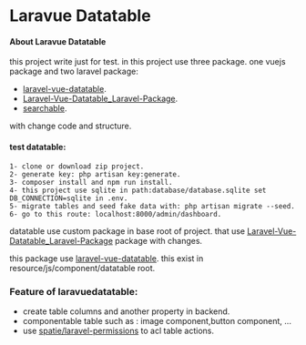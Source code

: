 # Laravue Datatable

#### About Laravue Datatable

this project write just for test. in this project use three package. one vuejs package and two laravel package:

- [laravel-vue-datatable](https://github.com/jamesdordoy/laravel-vue-datatable).
- [Laravel-Vue-Datatable_Laravel-Package](https://github.com/jamesdordoy/Laravel-Vue-Datatable_Laravel-Package).
- [searchable](https://github.com/nicolaslopezj/searchable).

with change code and structure.

#### test datatable:
```
1- clone or download zip project.
2- generate key: php artisan key:generate.
3- composer install and npm run install.
4- this project use sqlite in path:database/database.sqlite set DB_CONNECTION=sqlite in .env.
5- migrate tables and seed fake data with: php artisan migrate --seed.
6- go to this route: localhost:8000/admin/dashboard.
```

datatable use custom package in base root of project. that use [Laravel-Vue-Datatable_Laravel-Package](https://github.com/jamesdordoy/Laravel-Vue-Datatable_Laravel-Package) package with changes.

this package use [laravel-vue-datatable](https://github.com/jamesdordoy/laravel-vue-datatable).
this exist in resource/js/component/datatable root.


### Feature of laravuedatatable:

- create table columns and another property in backend.
- componentable table such as : image component,button component, ...
- use [spatie/laravel-permissions](https://github.com/spatie/laravel-permission) to acl table actions.

